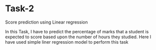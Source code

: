# Task-2
Score prediction using Linear regression

In this Task, I have to predict the percentage of marks that a student is expected to score based upon the number of hours they studied. 
Here I have used simple liner regression model to perform this task
